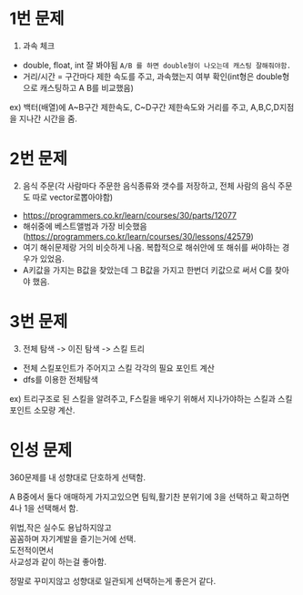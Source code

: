 # 1번 문제

1. 과속 체크
- double, float, int  잘 봐야됨  `A/B 를 하면 double형이 나오는데 캐스팅 잘해줘야함.`
- 거리/시간 = 구간마다 제한 속도를 주고, 과속했는지 여부 확인(int형은 double형으로 캐스팅하고 A B를 비교했음)

ex) 백터(배열)에 A~B구간 제한속도, C~D구간 제한속도와 거리를 주고, A,B,C,D지점을 지나간 시간을 줌.

# 2번 문제

2. 음식 주문(각 사람마다 주문한 음식종류와 갯수를 저장하고, 전체 사람의 음식 주문도 따로 vector로뽑아야함)

- https://programmers.co.kr/learn/courses/30/parts/12077 
- 해쉬중에 베스트앨범과 가장 비슷했음 (https://programmers.co.kr/learn/courses/30/lessons/42579)
- 여기 해쉬문제랑 거의 비슷하게 나옴. 복합적으로 해쉬안에 또 해쉬를 써야하는 경우가 있었음. 
- A키값을 가지는 B값을 찾았는데 그 B값을 가지고 한번더 키값으로 써서 C를 찾아야 했음.




# 3번 문제 

3. 전체 탐색 -> 이진 탐색 -> 스킬 트리
- 전체 스킬포인트가 주어지고 스킬 각각의 필요 포인트 계산
- dfs를 이용한 전체탐색

ex) 트리구조로 된 스킬을 알려주고,  F스킬을 배우기 위해서 지나가야하는 스킬과 스킬포인트 소모량 계산.


# 인성 문제
360문제를 내 성향대로 단호하게 선택함.

A B중에서 둘다 애매하게 가지고있으면 팀웍,활기찬 분위기에 3을 선택하고
확고하면 4나 1을 선택해서 함.

위법,작은 실수도 용납하지않고  
꼼꼼하며 자기계발을 즐기는거에 선택.  
도전적이면서   
사교성과 같이 하는걸 좋아함.  

정말로 꾸미지않고 성향대로 일관되게 선택하는게 좋은거 같다.


